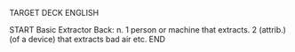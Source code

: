 TARGET DECK
ENGLISH

START
Basic
Extractor
Back: n. 1 person or machine that extracts. 2 (attrib.) (of a device) that extracts bad air etc.
END
